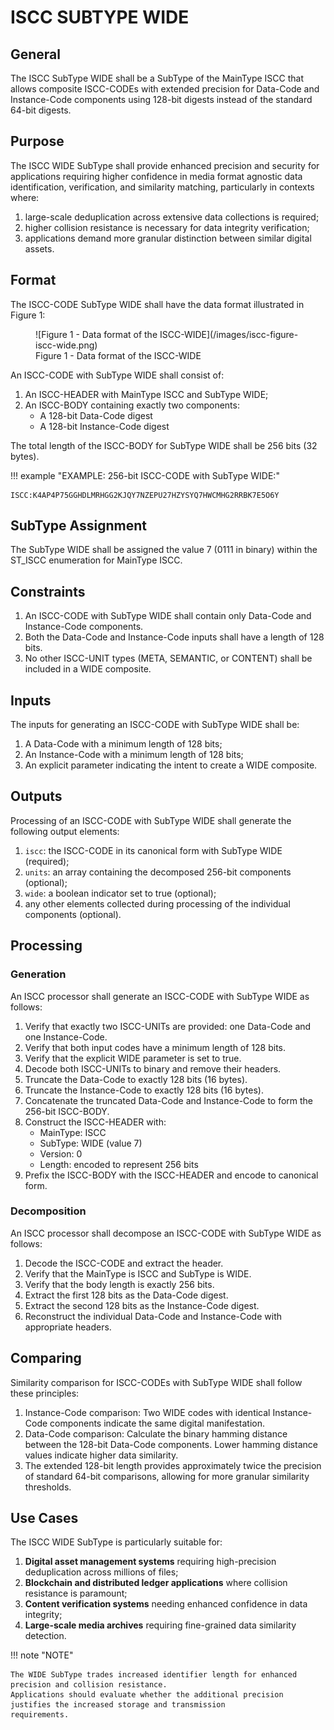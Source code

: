 # ISCC SUBTYPE WIDE

## General

The ISCC SubType WIDE shall be a SubType of the MainType ISCC that allows composite ISCC-CODEs with extended
precision for Data-Code and Instance-Code components using 128-bit digests instead of the standard 64-bit
digests.

## Purpose

The ISCC WIDE SubType shall provide enhanced precision and security for applications requiring higher confidence
in media format agnostic data identification, verification, and similarity matching, particularly in contexts
where:

1. large-scale deduplication across extensive data collections is required;
2. higher collision resistance is necessary for data integrity verification;
3. applications demand more granular distinction between similar digital assets.

## Format

The ISCC-CODE SubType WIDE shall have the data format illustrated in Figure 1:

<figure markdown>
  ![Figure 1 - Data format of the ISCC-WIDE](/images/iscc-figure-iscc-wide.png)
  <figcaption>Figure 1 - Data format of the ISCC-WIDE</figcaption>
</figure>

An ISCC-CODE with SubType WIDE shall consist of:

1. An ISCC-HEADER with MainType ISCC and SubType WIDE;
2. An ISCC-BODY containing exactly two components:
    - A 128-bit Data-Code digest
    - A 128-bit Instance-Code digest

The total length of the ISCC-BODY for SubType WIDE shall be 256 bits (32 bytes).

!!! example "EXAMPLE: 256-bit ISCC-CODE with SubType WIDE:"

    ISCC:K4AP4P75GGHDLMRHGG2KJQY7NZEPU27HZYSYQ7HWCMHG2RRBK7E5O6Y

## SubType Assignment

The SubType WIDE shall be assigned the value 7 (0111 in binary) within the ST_ISCC enumeration for MainType
ISCC.

## Constraints

1. An ISCC-CODE with SubType WIDE shall contain only Data-Code and Instance-Code components.
2. Both the Data-Code and Instance-Code inputs shall have a length of 128 bits.
3. No other ISCC-UNIT types (META, SEMANTIC, or CONTENT) shall be included in a WIDE composite.

## Inputs

The inputs for generating an ISCC-CODE with SubType WIDE shall be:

1. A Data-Code with a minimum length of 128 bits;
2. An Instance-Code with a minimum length of 128 bits;
3. An explicit parameter indicating the intent to create a WIDE composite.

## Outputs

Processing of an ISCC-CODE with SubType WIDE shall generate the following output elements:

1. `iscc`: the ISCC-CODE in its canonical form with SubType WIDE (required);
2. `units`: an array containing the decomposed 256-bit components (optional);
3. `wide`: a boolean indicator set to true (optional);
4. any other elements collected during processing of the individual components (optional).

## Processing

### Generation

An ISCC processor shall generate an ISCC-CODE with SubType WIDE as follows:

1. Verify that exactly two ISCC-UNITs are provided: one Data-Code and one Instance-Code.
2. Verify that both input codes have a minimum length of 128 bits.
3. Verify that the explicit WIDE parameter is set to true.
4. Decode both ISCC-UNITs to binary and remove their headers.
5. Truncate the Data-Code to exactly 128 bits (16 bytes).
6. Truncate the Instance-Code to exactly 128 bits (16 bytes).
7. Concatenate the truncated Data-Code and Instance-Code to form the 256-bit ISCC-BODY.
8. Construct the ISCC-HEADER with:
    - MainType: ISCC
    - SubType: WIDE (value 7)
    - Version: 0
    - Length: encoded to represent 256 bits
9. Prefix the ISCC-BODY with the ISCC-HEADER and encode to canonical form.

### Decomposition

An ISCC processor shall decompose an ISCC-CODE with SubType WIDE as follows:

1. Decode the ISCC-CODE and extract the header.
2. Verify that the MainType is ISCC and SubType is WIDE.
3. Verify that the body length is exactly 256 bits.
4. Extract the first 128 bits as the Data-Code digest.
5. Extract the second 128 bits as the Instance-Code digest.
6. Reconstruct the individual Data-Code and Instance-Code with appropriate headers.

## Comparing

Similarity comparison for ISCC-CODEs with SubType WIDE shall follow these principles:

1. Instance-Code comparison: Two WIDE codes with identical Instance-Code components indicate the same digital
    manifestation.
2. Data-Code comparison: Calculate the binary hamming distance between the 128-bit Data-Code components. Lower
    hamming distance values indicate higher data similarity.
3. The extended 128-bit length provides approximately twice the precision of standard 64-bit comparisons,
    allowing for more granular similarity thresholds.

## Use Cases

The ISCC WIDE SubType is particularly suitable for:

1. **Digital asset management systems** requiring high-precision deduplication across millions of files;
2. **Blockchain and distributed ledger applications** where collision resistance is paramount;
3. **Content verification systems** needing enhanced confidence in data integrity;
4. **Large-scale media archives** requiring fine-grained data similarity detection.

!!! note "NOTE"

    The WIDE SubType trades increased identifier length for enhanced precision and collision resistance.
    Applications should evaluate whether the additional precision justifies the increased storage and transmission
    requirements.
